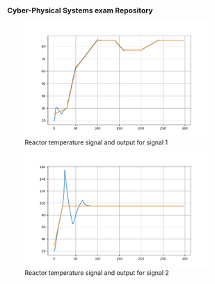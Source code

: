 ### Cyber-Physical Systems exam Repository

<figure>
  <img src="Images/reactor_temperature.png" width=500px>
  <figcaption>
      Reactor temperature signal and output for signal 1
  </figcaption>
</figure>


<figure>
  <img src="Images/reactor_temperature1.png" width=500px>
  <figcaption>
      Reactor temperature signal and output for signal 2
  </figcaption>
</figure>
